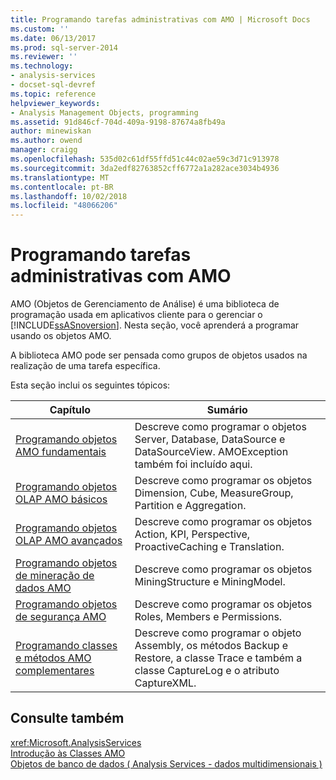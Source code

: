 ```yaml
---
title: Programando tarefas administrativas com AMO | Microsoft Docs
ms.custom: ''
ms.date: 06/13/2017
ms.prod: sql-server-2014
ms.reviewer: ''
ms.technology:
- analysis-services
- docset-sql-devref
ms.topic: reference
helpviewer_keywords:
- Analysis Management Objects, programming
ms.assetid: 91d846cf-704d-409a-9198-87674a8fb49a
author: minewiskan
ms.author: owend
manager: craigg
ms.openlocfilehash: 535d02c61df55ffd51c44c02ae59c3d71c913978
ms.sourcegitcommit: 3da2edf82763852cff6772a1a282ace3034b4936
ms.translationtype: MT
ms.contentlocale: pt-BR
ms.lasthandoff: 10/02/2018
ms.locfileid: "48066206"
---
```

# <a name="programming-administrative-tasks-with-amo"></a>Programando tarefas administrativas com AMO
  AMO (Objetos de Gerenciamento de Análise) é uma biblioteca de programação usada em aplicativos cliente para o gerenciar o [!INCLUDE[ssASnoversion](../../../includes/ssasnoversion-md.md)]. Nesta seção, você aprenderá a programar usando os objetos AMO.  
  
 A biblioteca AMO pode ser pensada como grupos de objetos usados na realização de uma tarefa específica.  
  
 Esta seção inclui os seguintes tópicos:  
  
|Capítulo|Sumário|  
|-------------|--------------|  
|[Programando objetos AMO fundamentais](programming-amo-fundamental-objects.md)|Descreve como programar o objetos Server, Database, DataSource e DataSourceView. AMOException também foi incluído aqui.|  
|[Programando objetos OLAP AMO básicos](programming-amo-olap-basic-objects.md)|Descreve como programar os objetos Dimension, Cube, MeasureGroup, Partition e Aggregation.|  
|[Programando objetos OLAP AMO avançados](programming-amo-olap-advanced-objects.md)|Descreve como programar os objetos Action, KPI, Perspective, ProactiveCaching e Translation.|  
|[Programando objetos de mineração de dados AMO](programming-amo-data-mining-objects.md)|Descreve como programar os objetos MiningStructure e MiningModel.|  
|[Programando objetos de segurança AMO](programming-amo-security-objects.md)|Descreve como programar os objetos Roles, Members e Permissions.|  
|[Programando classes e métodos AMO complementares](programming-amo-complementary-classes-and-methods.md)|Descreve como programar o objeto Assembly, os métodos Backup e Restore, a classe Trace e também a classe CaptureLog e o atributo CaptureXML.|  
  
## <a name="see-also"></a>Consulte também  
 <xref:Microsoft.AnalysisServices>   
 [Introdução às Classes AMO](amo-classes-introduction.md)   
 [Objetos de banco de dados &#40; Analysis Services - dados multidimensionais &#41;](../olap-logical/database-objects-analysis-services-multidimensional-data.md)  
  
  
